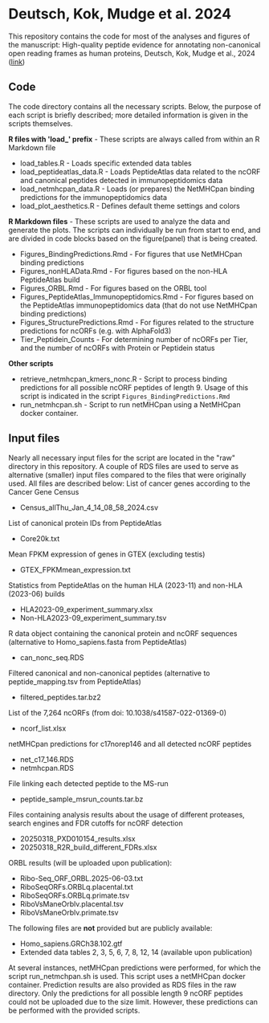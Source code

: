 # Deutsch, Kok, Mudge et al. 2024

This repository contains the code for most of the analyses and figures of the manuscript: High-quality peptide evidence for annotating non-canonical open reading frames as human proteins, Deutsch, Kok, Mudge et al., 2024 ([link](https://www.biorxiv.org/content/10.1101/2024.09.09.612016v1))

## Code
The code directory contains all the necessary scripts. Below, the purpose of each script is briefly described; more detailed information is given in the scripts themselves.

**R files with 'load_' prefix** - These scripts are always called from within an R Markdown file
+ load_tables.R - Loads specific extended data tables
+ load_peptideatlas_data.R - Loads PeptideAtlas data related to the ncORF and canonical peptides detected in immunopeptidomics data
+ load_netmhcpan_data.R - Loads (or prepares) the NetMHCpan binding predictions for the immunopeptidomics data
+ load_plot_aesthetics.R - Defines default theme settings and colors

**R Markdown files** - These scripts are used to analyze the data and generate the plots. The scripts can individually be run from start to end, and are divided in code blocks based on the figure(panel) that is being created.
+ Figures_BindingPredictions.Rmd - For figures that use NetMHCpan binding predictions
+ Figures_nonHLAData.Rmd - For figures based on the non-HLA PeptideAtlas build
+ Figures_ORBL.Rmd - For figures based on the ORBL tool
+ Figures_PeptideAtlas_Immunopeptidomics.Rmd - For figures based on the PeptideAtlas immunopeptidomics data (that do not use NetMHCpan binding predictions)
+ Figures_StructurePredictions.Rmd - For figures related to the structure predictions for ncORFs (e.g. with AlphaFold3)
+ Tier_Peptidein_Counts - For determining number of ncORFs per Tier, and the number of ncORFs with Protein or Peptidein status

**Other scripts** 
+ retrieve_netmhcpan_kmers_nonc.R - Script to process binding predictions for all possible ncORF peptides of length 9. Usage of this script is indicated in the script `Figures_BindingPredictions.Rmd`
+ run_netmhcpan.sh - Script to run netMHCpan using a NetMHCpan docker container. 

## Input files
Nearly all necessary input files for the script are located in the "raw" directory in this repository. A couple of RDS files are used to serve as alternative (smaller) input files compared to the files that were originally used. All files are described below:
List of cancer genes according to the Cancer Gene Census
- Census_allThu_Jan_4_14_08_58_2024.csv

List of canonical protein IDs from PeptideAtlas
- Core20k.txt

Mean FPKM expression of genes in GTEX (excluding testis)
- GTEX_FPKMmean_expression.txt

Statistics from PeptideAtlas on the human HLA (2023-11) and non-HLA (2023-06) builds
- HLA2023-09_experiment_summary.xlsx
- Non-HLA2023-09_experiment_summary.tsv

R data object containing the canonical protein and ncORF sequences (alternative to Homo_sapiens.fasta from PeptideAtlas)
- can_nonc_seq.RDS

Filtered canonical and non-canonical peptides (alternative to peptide_mapping.tsv from PeptideAtlas)
- filtered_peptides.tar.bz2

List of the 7,264 ncORFs (from doi: 10.1038/s41587-022-01369-0)
- ncorf_list.xlsx

netMHCpan predictions for c17norep146 and all detected ncORF peptides
- net_c17_146.RDS
- netmhcpan.RDS

File linking each detected peptide to the MS-run
- peptide_sample_msrun_counts.tar.bz

Files containing analysis results about the usage of different proteases, search engines and FDR cutoffs for ncORF detection
+ 20250318_PXD010154_results.xlsx
+ 20250318_R2R_build_different_FDRs.xlsx

ORBL results (will be uploaded upon publication):
+ Ribo-Seq_ORF_ORBL.2025-06-03.txt
+ RiboSeqORFs.ORBLq.placental.txt
+ RiboSeqORFs.ORBLq.primate.tsv
+ RiboVsManeOrblv.placental.tsv
+ RiboVsManeOrblv.primate.tsv

The following files are **not** provided but are publicly available:
- Homo_sapiens.GRCh38.102.gtf
- Extended data tables 2, 3, 5, 6, 7, 8, 12, 14 (available upon publication)

At several instances, netMHCpan predictions were performed, for which the script run_netmchpan.sh is used. This script uses a netMHCpan docker container. Prediction results are also provided as RDS files in the raw directory. Only the predictions for all possible length 9 ncORF peptides could not be uploaded due to the size limit. However, these predictions can be performed with the provided scripts.
